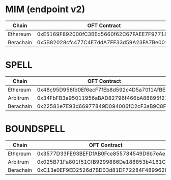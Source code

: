 # MIM (endpoint v2)

| Chain | OFT Contract | Proxy Admin | Native Token (adapters only) |
|-------| ------| -------------|-------------|
| Ethereum | 0xE5169F892000fC3BEd5660f62C67FAEE7F97718B | 0x8D2DA1C781E43ACe6B393edB9B46fe8f1a3367c8 | 0x99D8a9C45b2ecA8864373A26D1459e3Dff1e17F3 |
| Berachain | 0x5B82028cfc477C4E7ddA7FF33d59A23FA7Be002a | 0xe59b2b20bd72AF8a74c1874408ab7Dd8201Aae31 | - |


# SPELL

| Chain | OFT Contract | Proxy Admin | Native Token (adapters only) |
|-------| ------| -------------|-------------|
| Ethereum | 0x48c95D958fd0Ef6ecF7fEb8d592c4D5a70f1AfBE | 0x039Ce200b3fba30423bE2c6594F3f22a20E62782 | 0x090185f2135308BaD17527004364eBcC2D37e5F6 |
| Arbitrum | 0x34FbFB3e95011956aBAD82796f466bA88895f214 | 0x039Ce200b3fba30423bE2c6594F3f22a20E62782 | - |
| Berachain | 0x22581e7E93d66977849D094006fC2cF3aB9C8FfA | 0x039Ce200b3fba30423bE2c6594F3f22a20E62782 | - |

# BOUNDSPELL

| Chain | OFT Contract | Proxy Admin | Native Token (adapters only) |
|-------| ------| -------------|-------------|
| Ethereum | 0x3577D33FE93BEFDfAB0Fce855784549D6b7eAe43 | 0x54055e77e850055a8ec85de3ea649d915660b8d7 | - |
| Arbitrum | 0x025B71Fa801f51CfB9299886De188853b4161C21 | 0x54055e77e850055a8ec85de3ea649d915660b8d7 | 0x19595E8364644F038bDda1d099820654900c3042 |
| Berachain | 0xC13e0EF9ED2526d7BD03d81DF72284F489962E45 | 0x54055e77e850055a8ec85de3ea649d915660b8d7 | - |